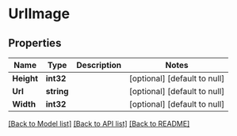 # UrlImage

## Properties
Name | Type | Description | Notes
------------ | ------------- | ------------- | -------------
**Height** | **int32** |  | [optional] [default to null]
**Url** | **string** |  | [optional] [default to null]
**Width** | **int32** |  | [optional] [default to null]

[[Back to Model list]](../README.md#documentation-for-models) [[Back to API list]](../README.md#documentation-for-api-endpoints) [[Back to README]](../README.md)

